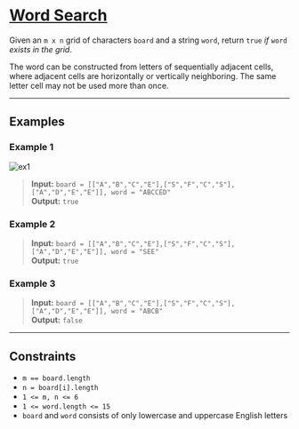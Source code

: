 # [Word Search](https://leetcode.com/problems/word-search/)

Given an `m x n` grid of characters `board` and a string `word`, return `true` *if* `word` *exists in the grid*.

The word can be constructed from letters of sequentially adjacent cells, where adjacent cells are horizontally or vertically neighboring. The same letter cell may not be used more than once.

---

## Examples

### Example 1
![ex1](../../Image/79.png)
> **Input:** `board = [["A","B","C","E"],["S","F","C","S"],["A","D","E","E"]], word = "ABCCED"`  
> **Output:** `true`

### Example 2
> **Input:** `board = [["A","B","C","E"],["S","F","C","S"],["A","D","E","E"]], word = "SEE"`  
> **Output:** `true`

### Example 3
> **Input:** `board = [["A","B","C","E"],["S","F","C","S"],["A","D","E","E"]], word = "ABCB"`  
> **Output:** `false`

---

## Constraints
- `m == board.length`
- `n = board[i].length`
- `1 <= m, n <= 6`
- `1 <= word.length <= 15`
- `board` and `word` consists of only lowercase and uppercase English letters 